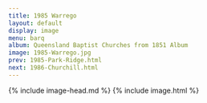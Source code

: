 ```yaml
---
title: 1985 Warrego
layout: default
display: image
menu: barq
album: Queensland Baptist Churches from 1851 Album
image: 1985-Warrego.jpg
prev: 1985-Park-Ridge.html
next: 1986-Churchill.html
---
```

{% include image-head.md %}
{% include image.html %}